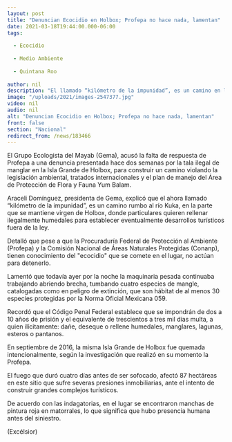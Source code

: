 ```yaml
---
layout: post
title: "Denuncian Ecocidio en Holbox; Profepa no hace nada, lamentan"
date: 2021-03-18T19:44:00.000-06:00
tags:
  
  - Ecocidio
  
  - Medio Ambiente
  
  - Quintana Roo
  
author: nil
description: "El llamado “kilómetro de la impunidad”, es un camino en la parte q virgen de Holbox, donde particulares quieren rellenar ilegalmente humedales para establecer desarrollos turísticos"
image: "/uploads/2021/images-2547377.jpg"
video: nil
audio: nil
alt: "Denuncian Ecocidio en Holbox; Profepa no hace nada, lamentan"
front: false
section: "Nacional"
redirect_from: /news/183466
---
```


El Grupo Ecologista del Mayab (Gema), acusó la falta de respuesta de Profepa a una denuncia presentada hace dos semanas por la tala ilegal de manglar en la Isla Grande de Holbox, para construir un camino violando la legislación ambiental, tratados internacionales y el plan de manejo del Área de Protección de Flora y Fauna Yum Balam.

Araceli Domínguez, presidenta de Gema, explicó que el ahora llamado “kilómetro de la impunidad”, es un camino rumbo al río Kuka, en la parte que se mantiene virgen de Holbox, donde particulares quieren rellenar ilegalmente humedales para establecer eventualmente desarrollos turísticos fuera de la ley.

Detalló que pese a que la Procuraduría Federal de Protección al Ambiente (Profepa) y la Comisión Nacional de Áreas Naturales Protegidas (Conanp), tienen conocimiento del "ecocidio" que se comete en el lugar, no actúan para detenerlo.

Lamentó que todavía ayer por la noche la maquinaria pesada continuaba trabajando abriendo brecha, tumbando cuatro especies de mangle, catalogadas como en peligro de extinción, que son hábitat de al menos 30 especies protegidas por la Norma Oficial Mexicana 059.

Recordó que el Código Penal Federal establece que se impondrán de dos a 10 años de prisión y el equivalente de trescientos a tres mil días multa, a quien ilícitamente: dañe, deseque o rellene humedales, manglares, lagunas, esteros o pantanos. 

En septiembre de 2016, la misma Isla Grande de Holbox fue quemada intencionalmente, según la investigación que realizó en su momento la Profepa.

El fuego que duró cuatro días antes de ser sofocado, afectó 87 hectáreas en este sitio que sufre severas presiones inmobiliarias, ante el intento de construir grandes complejos turísticos.

De acuerdo con las indagatorias, en el lugar se encontraron manchas de pintura roja en matorrales, lo que significa que hubo presencia humana antes del siniestro.

(Excélsior)
